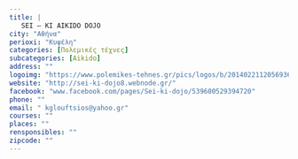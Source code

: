 ```yaml
---
title: |
   SEI – KI AIKIDO DOJO
city: "Αθήνα"
perioxi: "Κυψέλη"
categories: [Πολεμικές τέχνες]
subcategories: [Aikido]
address: ""
logoimg: "https://www.polemikes-tehnes.gr/pics/logos/b/2014022112056936.jpg"
website: "http://sei-ki-dojo8.webnode.gr/"
facebook: "www.facebook.com/pages/Sei-ki-dojo/539600529394720"
phone: ""
email: " kglouftsios@yahoo.gr"
courses: ""
places: ""
rensponsibles: ""
zipcode: ""
---
```




